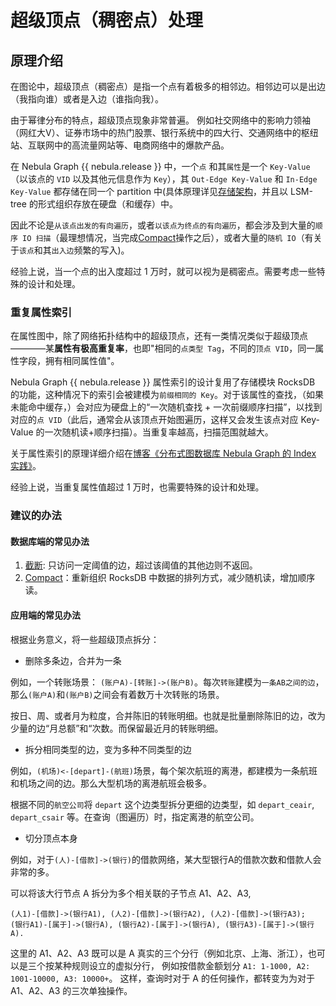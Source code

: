 # 超级顶点（稠密点）处理

## 原理介绍

在图论中，超级顶点（稠密点）是指一个点有着极多的相邻边。相邻边可以是出边（我指向谁）或者是入边（谁指向我）。

由于幂律分布的特点，超级顶点现象非常普遍。
例如社交网络中的影响力领袖（网红大V）、证券市场中的热门股票、银行系统中的四大行、交通网络中的枢纽站、互联网中的高流量网站等、电商网络中的爆款产品。

在 Nebula Graph {{ nebula.release }} 中，一个`点` 和其`属性`是一个 `Key-Value`（以该点的 `VID` 以及其他元信息作为 `Key`），其 `Out-Edge Key-Value` 和 `In-Edge Key-Value` 都存储在同一个 partition 中(具体原理详见[存储架构](../1.introduction/3.nebula-graph-architecture/4.storage-service.md)，并且以 LSM-tree 的形式组织存放在硬盘（和缓存）中。

因此不论是`从该点出发的有向遍历`，或者`以该点为终点的有向遍历`，都会涉及到大量的`顺序 IO 扫描`（最理想情况，当完成[Compact](../8.service-tuning/compaction.md)操作之后），或者大量的`随机 IO`（有关于`该点`和其`出入边`频繁的写入)。

经验上说，当一个点的出入度超过 1 万时，就可以视为是稠密点。需要考虑一些特殊的设计和处理。

### 重复属性索引

在属性图中，除了网络拓扑结构中的超级顶点，还有一类情况类似于超级顶点————某**属性有极高重复率**，也即"相同的`点类型 Tag`，不同的`顶点 VID`，同一属性字段，拥有相同属性值"。

Nebula Graph {{ nebula.release }} 属性索引的设计复用了存储模块 RocksDB 的功能，这种情况下的索引会被建模为`前缀相同的 Key`。对于该属性的查找，（如果未能命中缓存，）会对应为硬盘上的“一次随机查找 + 一次前缀顺序扫描”，以找到对应的`点 VID`（此后，通常会从该顶点开始图遍历，这样又会发生该点对应 Key-Value 的一次随机读+顺序扫描）。当重复率越高，扫描范围就越大。

关于属性索引的原理详细介绍在[博客《分布式图数据库 Nebula Graph 的 Index 实践》](https://nebula-graph.com.cn/posts/how-indexing-works-in-nebula-graph/)。

经验上说，当重复属性值超过 1 万时，也需要特殊的设计和处理。

### 建议的办法

#### 数据库端的常见办法

1. [截断](../5.configurations-and-logs/1.configurations/4.storage-config.md): 只访问一定阈值的边，超过该阈值的其他边则不返回。
2. [Compact](../8.service-tuning/compaction.md)：重新组织 RocksDB 中数据的排列方式，减少随机读，增加顺序读。

#### 应用端的常见办法

根据业务意义，将一些超级顶点拆分：

- 删除多条边，合并为一条

例如，一个转账场景： `(账户A)-[转账]->(账户B)`。每次`转账`建模为`一条AB之间的边`，那么`(账户A)`和`(账户B)`之间会有着数万十次转账的场景。

按日、周、或者月为粒度，合并陈旧的转账明细。也就是批量删除陈旧的边，改为少量的边“月总额”和“次数。而保留最近月的转账明细。

- 拆分相同类型的边，变为多种不同类型的边

例如，`(机场)<-[depart]-(航班)`场景，每个架次航班的离港，都建模为一条航班和机场之间的边。那么大型机场的离港航班会极多。

根据不同的`航空公司`将 `depart` 这个边类型拆分更细的边类型，如 `depart_ceair`, `depart_csair` 等。在查询（图遍历）时，指定离港的航空公司。

- 切分顶点本身

例如，对于`(人)-[借款]->(银行)`的借款网络，某大型银行A的借款次数和借款人会非常的多。

可以将该大行节点 A 拆分为多个相关联的子节点 A1、A2、A3,

```text
(人1)-[借款]->(银行A1), (人2)-[借款]->(银行A2), (人2)-[借款]->(银行A3);
(银行A1)-[属于]->(银行A), (银行A2)-[属于]->(银行A), (银行A3)-[属于]->(银行A).
```

这里的 A1、A2、A3 既可以是 A 真实的三个分行（例如北京、上海、浙江），也可以是三个按某种规则设立的虚拟分行，
例如按借款金额划分 `A1: 1-1000, A2: 1001-10000, A3: 10000+`。
这样，查询时对于 A 的任何操作，都转变为为对于 A1、A2、A3 的三次单独操作。